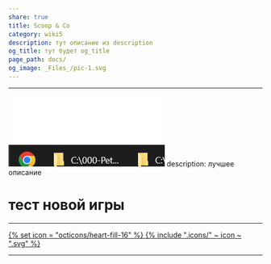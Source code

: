 ```yaml
---
share: true
title: Scoop & Co
category: wiki5
description: тут описание из description
og_title: тут будет og_title
page_path: docs/
og_image: _Files_/pic-1.svg
---
```

---

![](../_Files_/f4533c4f77028bdfd0f21387df18c827.png)
description: лучшее описание

# тест новой игры

<script async src="https://telegram.org/js/telegram-widget.js?21" data-telegram-post="gan_club/16802" data-width="100%"></script>



<script async src="https://telegram.org/js/telegram-widget.js?21" data-telegram-post="callneginsky/1263" data-width="100%"></script>


<script async src="https://telegram.org/js/telegram-widget.js?21" data-telegram-post="callneginsky/1249" data-width="100%"></script>


  <footer>
    <hr>
    <a href="ссылка" title="Become a sponsor">
      <span class="twemoji heart-throb-hover">
        {% set icon = "octicons/heart-fill-16" %}
        {% include ".icons/" ~ icon ~ ".svg" %}
      </span>
    </a>
    <hr>
  </footer>



